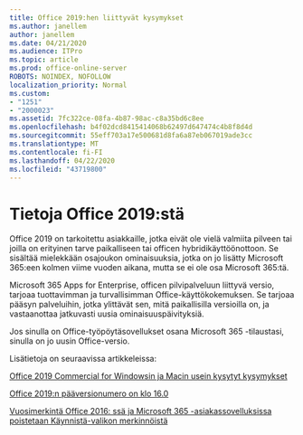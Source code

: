 ```yaml
---
title: Office 2019:hen liittyvät kysymykset
ms.author: janellem
author: janellem
ms.date: 04/21/2020
ms.audience: ITPro
ms.topic: article
ms.prod: office-online-server
ROBOTS: NOINDEX, NOFOLLOW
localization_priority: Normal
ms.custom:
- "1251"
- "2000023"
ms.assetid: 7fc322ce-08fa-4b87-98ac-c8a35bd6c8ee
ms.openlocfilehash: b4f02dcd8415414068b62497d647474c4b8f8d4d
ms.sourcegitcommit: 55eff703a17e500681d8fa6a87eb067019ade3cc
ms.translationtype: MT
ms.contentlocale: fi-FI
ms.lasthandoff: 04/22/2020
ms.locfileid: "43719800"
---
```

# <a name="about-office-2019"></a>Tietoja Office 2019:stä

Office 2019 on tarkoitettu asiakkaille, jotka eivät ole vielä valmiita pilveen tai joilla on erityinen tarve paikalliseen tai officen hybridikäyttöönottoon. Se sisältää mielekkään osajoukon ominaisuuksia, jotka on jo lisätty Microsoft 365:een kolmen viime vuoden aikana, mutta se ei ole osa Microsoft 365:tä.
  
Microsoft 365 Apps for Enterprise, officen pilvipalveluun liittyvä versio, tarjoaa tuottavimman ja turvallisimman Office-käyttökokemuksen. Se tarjoaa pääsyn palveluihin, jotka ylittävät sen, mitä paikallisilla versioilla on, ja vastaanottaa jatkuvasti uusia ominaisuuspäivityksiä.
  
Jos sinulla on Office-työpöytäsovellukset osana Microsoft 365 -tilaustasi, sinulla on jo uusin Office-versio.
  
Lisätietoja on seuraavissa artikkeleissa:
  
[Office 2019 Commercial for Windowsin ja Macin usein kysytyt kysymykset](https://support.microsoft.com/help/4133312)
  
[Office 2019:n pääversionumero on klo 16.0](https://docs.microsoft.com/deployoffice/office2019/overview)
  
[Vuosimerkintä Office 2016: ssä ja Microsoft 365 -asiakassovelluksissa poistetaan Käynnistä-valikon merkinnöistä](https://support.office.com/article/8fe5e052-76d2-49de-af30-2e84ed3da907?wt.mc_id=Alchemy_ClientDIA)
  